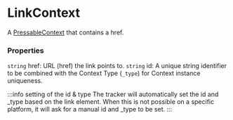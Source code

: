 # LinkContext
A [PressableContext](/taxonomy/reference/location-contexts/PressableContext) that contains a href.

### Properties
`string` href: URL (href) the link points to.
`string` id: A unique string identifier to be combined with the Context Type (`_type`) 
for Context instance uniqueness.

:::info setting of the id & type
The tracker will automatically set the id and _type based on the link element. When this is not possible on a specific platform, it will ask for a manual id and _type to be set.
:::
